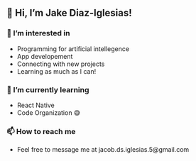 <h2>👋 Hi, I’m Jake Diaz-Iglesias!</h2>
<h3>👀 I’m interested in</h3>
<ul>
    <li>Programming for artificial intellegence</li>
    <li>App developement</li>
    <li>Connecting with new projects</li>
    <li>Learning as much as I can!</li>
</ul>
<h3>🌱 I’m currently learning</h3>
<ul>
    <li>React Native</li>
    <li>Code Organization 😅</li>
</ul>
<h3>📫 How to reach me</h3>
<ul><li>Feel free to message me at jacob.ds.iglesias.5@gmail.com</li></ul>

<!---
lolkat247/lolkat247 is a ✨ special ✨ repository because its `README.md` (this file) appears on your GitHub profile.
You can click the Preview link to take a look at your changes.
--->
